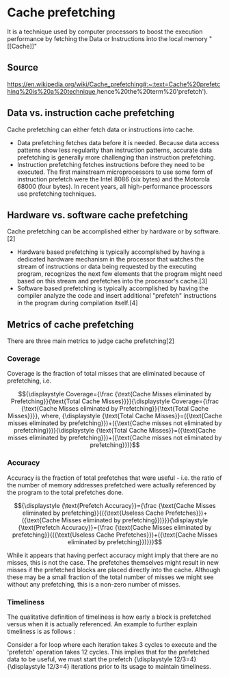 # Cache prefetching

It is a technique used by computer processors to boost the execution performance by fetching the Data or Instructions into the local memory "[[Cache]]"

## Source
<https://en.wikipedia.org/wiki/Cache_prefetching#:~:text=Cache%20prefetching%20is%20a%20technique>,hence%20the%20term%20'prefetch').

## Data vs. instruction cache prefetching

Cache prefetching can either fetch data or instructions into cache.

- Data prefetching fetches data before it is needed. Because data access patterns show less regularity than instruction patterns, accurate data prefetching is generally more challenging than instruction prefetching.
- Instruction prefetching fetches instructions before they need to be executed. The first mainstream microprocessors to use some form of instruction prefetch were the Intel 8086 (six bytes) and the Motorola 68000 (four bytes). In recent years, all high-performance processors use prefetching techniques.

## Hardware vs. software cache prefetching

Cache prefetching can be accomplished either by hardware or by software.[2]

- Hardware based prefetching is typically accomplished by having a dedicated hardware mechanism in the processor that watches the stream of instructions or data being requested by the executing program, recognizes the next few elements that the program might need based on this stream and prefetches into the processor's cache.[3]
- Software based prefetching is typically accomplished by having the compiler analyze the code and insert additional "prefetch" instructions in the program during compilation itself.[4]

## Metrics of cache prefetching

There are three main metrics to judge cache prefetching[2]

### Coverage

Coverage is the fraction of total misses that are eliminated because of prefetching, i.e.

```math
{\displaystyle Coverage={\frac {\text{Cache Misses eliminated by Prefetching}}{\text{Total Cache Misses}}}}{\displaystyle Coverage={\frac {\text{Cache Misses eliminated by Prefetching}}{\text{Total Cache Misses}}}},

where, {\displaystyle {\text{Total Cache Misses}}=({\text{Cache misses eliminated by prefetching}})+({\text{Cache misses not eliminated by prefetching}})}{\displaystyle {\text{Total Cache Misses}}=({\text{Cache misses eliminated by prefetching}})+({\text{Cache misses not eliminated by prefetching}})}
```

### Accuracy

Accuracy is the fraction of total prefetches that were useful - i.e. the ratio of the number of memory addresses prefetched were actually referenced by the program to the total prefetches done.

```math
{\displaystyle {\text{Prefetch Accuracy}}={\frac {\text{Cache Misses eliminated by prefetching}}{({\text{Useless Cache Prefetches}})+({\text{Cache Misses eliminated by prefetching}})}}}{\displaystyle {\text{Prefetch Accuracy}}={\frac {\text{Cache Misses eliminated by prefetching}}{({\text{Useless Cache Prefetches}})+({\text{Cache Misses eliminated by prefetching}})}}}
```

While it appears that having perfect accuracy might imply that there are no misses, this is not the case. The prefetches themselves might result in new misses if the prefetched blocks are placed directly into the cache. Although these may be a small fraction of the total number of misses we might see without any prefetching, this is a non-zero number of misses.

### Timeliness

The qualitative definition of timeliness is how early a block is prefetched versus when it is actually referenced. An example to further explain timeliness is as follows :

Consider a for loop where each iteration takes 3 cycles to execute and the 'prefetch' operation takes 12 cycles. This implies that for the prefetched data to be useful, we must start the prefetch {\displaystyle 12/3=4}{\displaystyle 12/3=4} iterations prior to its usage to maintain timeliness.
